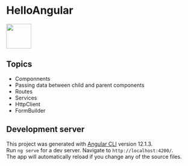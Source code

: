 # HelloAngular
<img width="66px" src="https://cdn.icon-icons.com/icons2/2107/PNG/512/file_type_angular_icon_130754.png"/>

## Topics
- Componnents
- Passing data between child and parent components
- Routes
- Services
- HttpClient
- FormBuilder

## Development server
This project was generated with [Angular CLI](https://github.com/angular/angular-cli) version 12.1.3. <br />
Run `ng serve` for a dev server. Navigate to `http://localhost:4200/`. <br /> 
The app will automatically reload if you change any of the source files.
